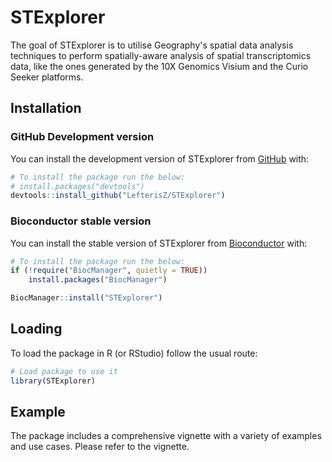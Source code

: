 
# STExplorer

<!-- badges: start -->
<!-- badges: end -->

The goal of STExplorer is to utilise Geography's spatial data analysis techniques to perform spatially-aware analysis of spatial transcriptomics data, like the ones generated by the 10X Genomics Visium and the Curio Seeker platforms. 

## Installation

### GitHub Development version
You can install the development version of STExplorer from [GitHub](https://github.com/) with:

``` r
# To install the package run the below:
# install.packages("devtools")
devtools::install_github("LefterisZ/STExplorer")
```

### Bioconductor stable version
You can install the stable version of STExplorer from [Bioconductor](https://bioconductor.org/) with:

``` r
# To install the package run the below:
if (!require("BiocManager", quietly = TRUE))
    install.packages("BiocManager")

BiocManager::install("STExplorer")
```
## Loading

To load the package in R (or RStudio) follow the usual route:

``` r
# Load package to use it
library(STExplorer)
```

## Example

The package includes a comprehensive vignette with a variety of examples and use cases. Please refer to the vignette.


